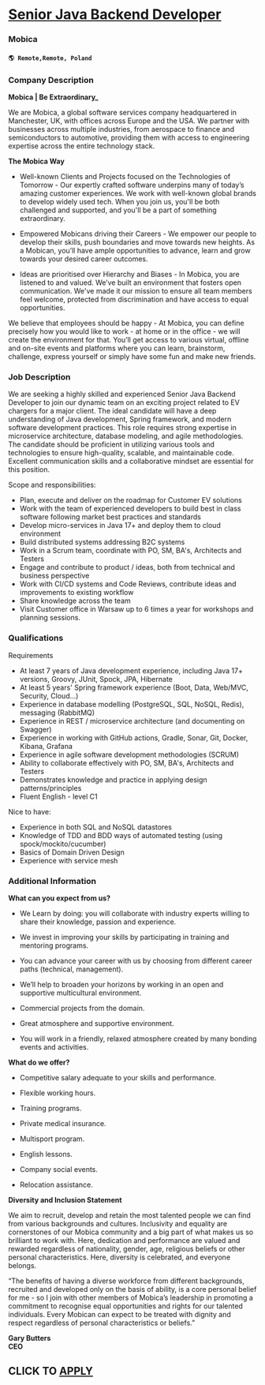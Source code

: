 # [Senior Java Backend Developer](https://www.remotewlb.com/apply/senior-java-backend-developer-98141)  
### Mobica  
#### `🌎 Remote,Remote, Poland`  

### **Company Description**

 **Mobica | Be Extraordinary_**  
  
We are Mobica, a global software services company headquartered in Manchester, UK, with offices across Europe and the USA. We partner with businesses across multiple industries, from aerospace to finance and semiconductors to automotive, providing them with access to engineering expertise across the entire technology stack.  
  
**The Mobica Way**

  * Well-known Clients and Projects focused on the Technologies of Tomorrow - Our expertly crafted software underpins many of today’s amazing customer experiences. We work with well-known global brands to develop widely used tech. When you join us, you'll be both challenged and supported, and you'll be a part of something extraordinary. 

  * Empowered Mobicans driving their Careers - We empower our people to develop their skills, push boundaries and move towards new heights. As a Mobican, you’ll have ample opportunities to advance, learn and grow towards your desired career outcomes.

  * Ideas are prioritised over Hierarchy and Biases - In Mobica, you are listened to and valued. We’ve built an environment that fosters open communication. We've made it our mission to ensure all team members feel welcome, protected from discrimination and have access to equal opportunities. 

We believe that employees should be happy - At Mobica, you can define precisely how you would like to work - at home or in the office - we will create the environment for that. You’ll get access to various virtual, offline and on-site events and platforms where you can learn, brainstorm, challenge, express yourself or simply have some fun and make new friends.

### **Job Description**

We are seeking a highly skilled and experienced Senior Java Backend Developer to join our dynamic team on an exciting project related to EV chargers for a major client. The ideal candidate will have a deep understanding of Java development, Spring framework, and modern software development practices. This role requires strong expertise in microservice architecture, database modeling, and agile methodologies. The candidate should be proficient in utilizing various tools and technologies to ensure high-quality, scalable, and maintainable code. Excellent communication skills and a collaborative mindset are essential for this position.

Scope and responsibilities:

  * Plan, execute and deliver on the roadmap for Customer EV solutions 
  * Work with the team of experienced developers to build best in class software following market best practices and standards 
  * Develop micro-services in Java 17+ and deploy them to cloud environment 
  * Build distributed systems addressing B2C systems 
  * Work in a Scrum team, coordinate with PO, SM, BA's, Architects and Testers 
  * Engage and contribute to product / ideas, both from technical and business perspective 
  * Work with CI/CD systems and Code Reviews, contribute ideas and improvements to existing workflow 
  * Share knowledge across the team 
  * Visit Customer office in Warsaw up to 6 times a year for workshops and planning sessions.  

### **Qualifications**

Requirements

  * At least 7 years of Java development experience, including Java 17+ versions, Groovy, JUnit, Spock, JPA, Hibernate 
  * At least 5 years' Spring framework experience (Boot, Data, Web/MVC, Security, Cloud...) 
  * Experience in database modelling (PostgreSQL, SQL, NoSQL, Redis), messaging (RabbitMQ) 
  * Experience in REST / microservice architecture (and documenting on Swagger) 
  * Experience in working with GitHub actions, Gradle, Sonar, Git, Docker, Kibana, Grafana 
  * Experience in agile software development methodologies (SCRUM) 
  * Ability to collaborate effectively with PO, SM, BA's, Architects and Testers 
  * Demonstrates knowledge and practice in applying design patterns/principles 
  * Fluent English - level C1 

Nice to have:

  * Experience in both SQL and NoSQL datastores 
  * Knowledge of TDD and BDD ways of automated testing (using spock/mockito/cucumber) 
  * Basics of Domain Driven Design 
  * Experience with service mesh 

### **Additional Information**

 **What can you expect from us?**

  * We Learn by doing: you will collaborate with industry experts willing to share their knowledge, passion and experience.

  * We invest in improving your skills by participating in training and mentoring programs.

  * You can advance your career with us by choosing from different career paths (technical, management).

  * We’ll help to broaden your horizons by working in an open and supportive multicultural environment.

  * Commercial projects from the domain.

  * Great atmosphere and supportive environment.

  * You will work in a friendly, relaxed atmosphere created by many bonding events and activities.  

**What do we offer?**

  * Competitive salary adequate to your skills and performance.

  * Flexible working hours.

  * Training programs.

  * Private medical insurance.

  * Multisport program.

  * English lessons.

  * Company social events.

  * Relocation assistance.  

**Diversity and Inclusion Statement**  
  
We aim to recruit, develop and retain the most talented people we can find from various backgrounds and cultures. Inclusivity and equality are cornerstones of our Mobica community and a big part of what makes us so brilliant to work with. Here, dedication and performance are valued and rewarded regardless of nationality, gender, age, religious beliefs or other personal characteristics. Here, diversity is celebrated, and everyone belongs.  

“The benefits of having a diverse workforce from different backgrounds, recruited and developed only on the basis of ability, is a core personal belief for me - so I join with other members of Mobica’s leadership in promoting a commitment to recognise equal opportunities and rights for our talented individuals. Every Mobican can expect to be treated with dignity and respect regardless of personal characteristics or beliefs.”  

**Gary Butters**  
**CEO**

  
## CLICK TO [APPLY](https://www.remotewlb.com/apply/senior-java-backend-developer-98141)

